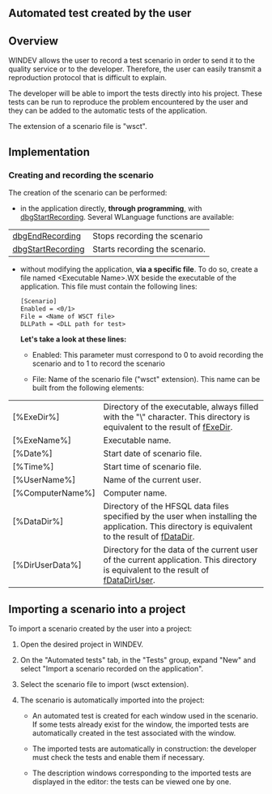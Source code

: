 


## Automated test created by the user
			



<a name="NOTE1"></a>
<a name="NOTE1_1"></a>


## Overview
<a name="overview_ELTTEXTE000208"></a>
WINDEV allows the user to record a test scenario in order to send it to the quality service or to the developer. Therefore, the user can easily transmit a reproduction protocol that is difficult to explain.

The developer will be able to import the tests directly into his project. These tests can be run to reproduce the problem encountered by the user and they can be added to the automatic tests of the application.

The extension of a scenario file is "wsct".

<a name="NOTE2"></a>
<a name="NOTE2_1"></a>


## Implementation
<a name="implementation_ELTTEXTE000232"></a>


### Creating and recording the scenario
<a name="creating_and_recording_the_scenario_ELTPARAGRAPHE000022"></a>

The creation of the scenario can be performed:

- in the application directly, **through programming**, with [dbgStartRecording](../WDLang1/1000017160.md). Several WLanguage functions are available:
	


|   |   |
| --- | --- |
| [dbgEndRecording](../WDLang1/1000017161.md) | Stops recording the scenario |
| [dbgStartRecording](../WDLang1/1000017160.md) | Starts recording the scenario. |



- without modifying the application, **via a specific file**. To do so, create a file named &lt;Executable Name&gt;.WX beside the executable of the application. 
	This file must contain the following lines:
	
	```txt
	[Scenario]
	Enabled = <0/1>
	File = <Name of WSCT file>
	DLLPath = <DLL path for test>
	```

	**Let's take a look at these lines:**

	- Enabled: This parameter must correspond to 0 to avoid recording the scenario and to 1 to record the scenario

	- File: Name of the scenario file ("wsct" extension). This name can be built from the following elements:
			


|   |   |
| --- | --- |
| [%ExeDir%] | Directory of the executable, always filled with the "\\" character. This directory is equivalent to the result of [fExeDir](../WDLang1/3036049.md). |
| [%ExeName%] | Executable name. |
| [%Date%] | Start date of scenario file. |
| [%Time%] | Start time of scenario file. |
| [%UserName%] | Name of the current user. |
| [%ComputerName%] | Computer name. |
| [%DataDir%] | Directory of the HFSQL data files specified by the user when installing the application. This directory is equivalent to the result of [fDataDir](../WDLang1/3036001.md). |
| [%DirUserData%] | Directory for the data of the current user of the current application. This directory is equivalent to the result of [fDataDirUser](../WDLang1/3036071.md). |




<a name="NOTE3"></a>
<a name="NOTE3_1"></a>


## Importing a scenario into a project
<a name="importing_scenario_into_project_ELTTEXTE000256"></a>
To import a scenario created by the user into a project: 

1. Open the desired project in WINDEV.

2. On the "Automated tests" tab, in the "Tests" group, expand "New" and select "Import a scenario recorded on the application".

3. Select the scenario file to import (wsct extension).

4. The scenario is automatically imported into the project:

	- An automated test is created for each window used in the scenario. If some tests already exist for the window, the imported tests are automatically created in the test associated with the window.

	- The imported tests are automatically in construction: the developer must check the tests and enable them if necessary.

	- The description windows corresponding to the imported tests are displayed in the editor: the tests can be viewed one by one.








